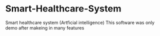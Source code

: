 # Smart-Healthcare-System
Smart healthcare system (Artficial intelligence)
This software was only demo after makeing in many features
